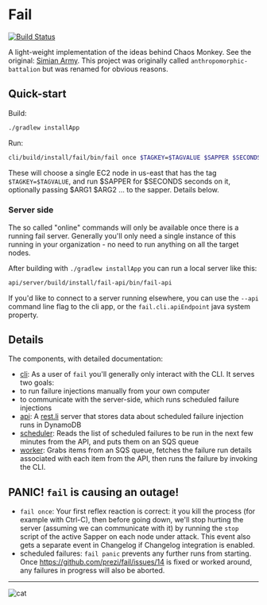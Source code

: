# Fail

[![Build Status](https://travis-ci.org/prezi/fail.svg?branch=master)](https://travis-ci.org/prezi/fail)

A light-weight implementation of the ideas behind Chaos Monkey. See the original: [Simian Army](https://github.com/Netflix/SimianArmy). This project was originally called `anthropomorphic-battalion` but was renamed for obvious reasons.

## Quick-start

Build:

```sh
./gradlew installApp
```

Run:

```sh
cli/build/install/fail/bin/fail once $TAGKEY=$TAGVALUE $SAPPER $SECONDS [$ARG1 $ARG2 ...]
```

These will choose a single EC2 node in us-east that has the tag `$TAGKEY=$TAGVALUE`, and run $SAPPER for $SECONDS
seconds on it, optionally passing $ARG1 $ARG2 ... to the sapper. Details below.

### Server side

The so called "online" commands will only be available once there is a running fail server. Generally you'll only need a single instance of this running in your organization - no need to run anything on all the target nodes.

After building with `./gradlew installApp` you can run a local server like this:

```sh
api/server/build/install/fail-api/bin/fail-api
```

If you'd like to connect to a server running elsewhere, you can use the `--api` command line flag to the cli app, or the `fail.cli.apiEndpoint` java system property.

## Details

The components, with detailed documentation:

* [cli](cli): As a user of `fail` you'll generally only interact with the CLI. It serves two goals:
 * to run failure injections manually from your own computer
 * to communicate with the server-side, which runs scheduled failure injections
* [api](api): A [rest.li](http://rest.li/) server that stores data about scheduled failure injection runs in DynamoDB
* [scheduler](scheduler): Reads the list of scheduled failures to be run in the next few minutes from the API, and puts them on an SQS queue
* [worker](worker): Grabs items from an SQS queue, fetches the failure run details associated with each item from the API, then runs
  the failure by invoking the CLI.

## PANIC! `fail` is causing an outage!

* `fail once`: Your first reflex reaction is correct: it you kill the process (for example with Ctrl-C), then before going down, we'll
  stop hurting the server (assuming we can communicate with it) by running the `stop` script of the active Sapper on
  each node under attack. This event also gets a separate event in Changelog if Changelog integration is enabled.
* scheduled failures: `fail panic` prevents any further runs from starting. Once https://github.com/prezi/fail/issues/14
  is fixed or worked around, any failures in progress will also be aborted.


------------
![cat](https://i.chzbgr.com/maxW500/3576064768/h35FCCB8D/)
